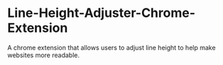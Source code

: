 # Line-Height-Adjuster-Chrome-Extension
A chrome extension that allows users to adjust line height to help make websites more readable.
